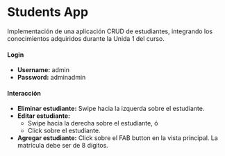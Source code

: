 # Students App

Implementación de una aplicación CRUD de estudiantes, integrando los conocimientos adquiridos durante la Unida 1 del curso.

#### Login

* **Username:** admin
* **Password:** adminadmin

#### Interacción
* **Eliminar estudiante:** Swipe hacia la izquerda sobre el estudiante.
* **Editar estudiante:**
  * Swipe hacia la derecha sobre el estudiante, ó
  * Click sobre el estudiante.
* **Agregar estudiante:** Click sobre el FAB button en la vista principal. La matrícula debe ser de 8 dígitos.
